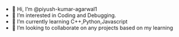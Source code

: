 - 👋 Hi, I’m @piyush-kumar-agarwal1
- 👀 I’m interested in Coding and Debugging.
- 🌱 I’m currently learning C++,Python,Javascript
- 💞️ I’m looking to collaborate on any projects based on my learning

<!---
piyush-kumar-agarwal1/piyush-kumar-agarwal1 is a ✨ special ✨ repository because its `README.md` (this file) appears on your GitHub profile.
You can click the Preview link to take a look at your changes.
--->
